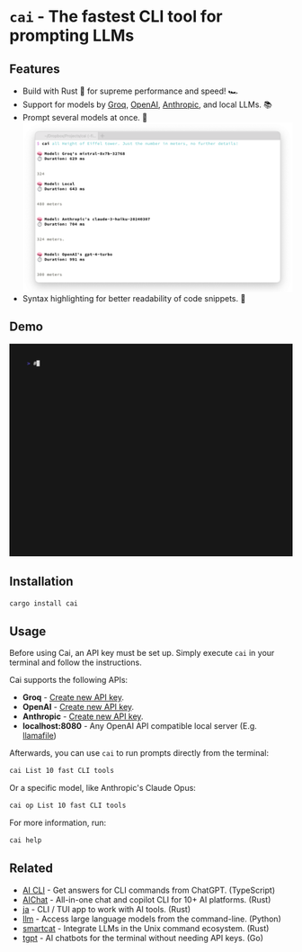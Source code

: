 # `cai` - The fastest CLI tool for prompting LLMs


## Features

- Build with Rust 🦀 for supreme performance and speed! 🏎️
- Support for models by [Groq], [OpenAI], [Anthropic], and local LLMs. 📚
- Prompt several models at once. 🤼
    ![Demo of cai's all command](screenshots/2024-04-13t1627_all.png)
- Syntax highlighting for better readability of code snippets. 🌈

[Groq]: https://console.groq.com/docs/models
[OpenAI]: https://platform.openai.com/docs/models
[Anthropic]: https://docs.anthropic.com/claude/docs/models-overview


## Demo

![`cai` demo](./demos/main.gif)


## Installation

```sh
cargo install cai
```


## Usage

Before using Cai, an API key must be set up.
Simply execute `cai` in your terminal and follow the instructions.

Cai supports the following APIs:

- **Groq** - [Create new API key](https://console.groq.com/keys).
- **OpenAI** - [Create new API key](https://platform.openai.com/api-keys).
- **Anthropic** -
    [Create new API key](https://console.anthropic.com/settings/keys).
- **localhost:8080** - Any OpenAI API compatible local server (E.g. [llamafile])

[llamafile]: https://github.com/Mozilla-Ocho/llamafile

Afterwards, you can use `cai` to run prompts directly from the terminal:

```sh
cai List 10 fast CLI tools
```

Or a specific model, like Anthropic's Claude Opus:

```sh
cai op List 10 fast CLI tools
```

For more information, run:

```sh
cai help
```


## Related

- [AI CLI] - Get answers for CLI commands from ChatGPT. (TypeScript)
- [AIChat] - All-in-one chat and copilot CLI for 10+ AI platforms. (Rust)
- [ja] - CLI / TUI app to work with AI tools. (Rust)
- [llm] - Access large language models from the command-line. (Python)
- [smartcat] - Integrate LLMs in the Unix command ecosystem. (Rust)
- [tgpt] - AI chatbots for the terminal without needing API keys. (Go)

[AI CLI]: https://github.com/abhagsain/ai-cli
[AIChat]: https://github.com/sigoden/aichat
[ja]: https://github.com/joshka/ja
[llm]: https://github.com/simonw/llm
[smartcat]: https://github.com/efugier/smartcat
[tgpt]: https://github.com/aandrew-me/tgpt

